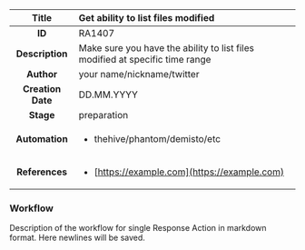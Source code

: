 | Title                       |  Get ability to list files modified         |
|:---------------------------:|:--------------------|
| **ID**                      | RA1407            |
| **Description**             | Make sure you have the ability to list files modified at specific time range   |
| **Author**                  | your name/nickname/twitter        |
| **Creation Date**           | DD.MM.YYYY |
| **Stage**                   | preparation         |
| **Automation** |<ul><li>thehive/phantom/demisto/etc</li></ul>|
| **References** |<ul><li>[https://example.com](https://example.com)</li></ul>|

### Workflow

Description of the workflow for single Response Action in markdown format.
Here newlines will be saved.
